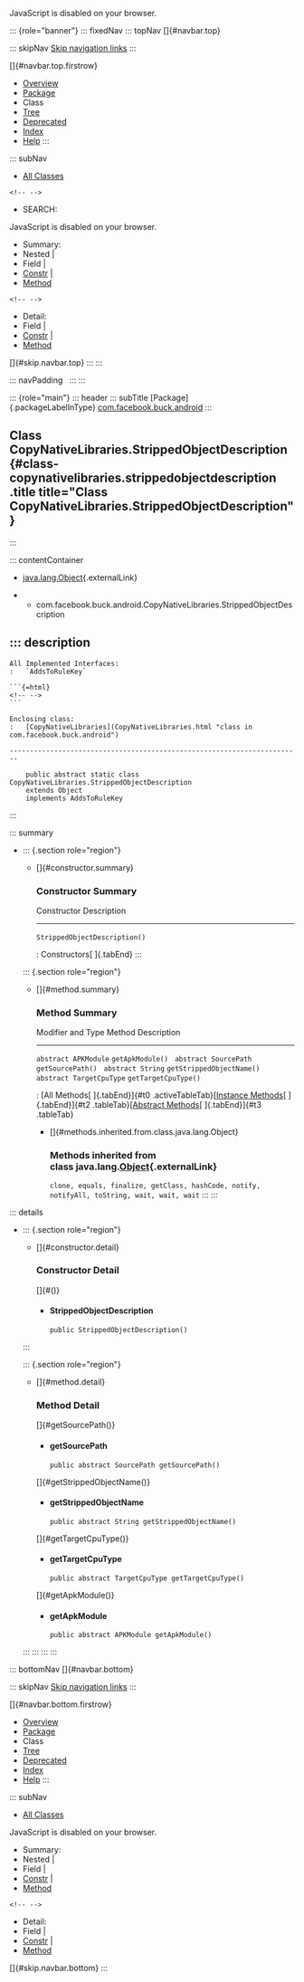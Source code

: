 <div>

JavaScript is disabled on your browser.

</div>

::: {role="banner"}
::: fixedNav
::: topNav
[]{#navbar.top}

::: skipNav
[Skip navigation links](#skip.navbar.top "Skip navigation links")
:::

[]{#navbar.top.firstrow}

-   [Overview](../../../../index.html)
-   [Package](package-summary.html)
-   Class
-   [Tree](package-tree.html)
-   [Deprecated](../../../../deprecated-list.html)
-   [Index](../../../../index-all.html)
-   [Help](../../../../help-doc.html)
:::

::: subNav
-   [All Classes](../../../../allclasses.html)

```{=html}
<!-- -->
```
-   SEARCH:

<div>

<div>

JavaScript is disabled on your browser.

</div>

</div>

<div>

-   Summary: 
-   Nested \| 
-   Field \| 
-   [Constr](#constructor.summary) \| 
-   [Method](#method.summary)

```{=html}
<!-- -->
```
-   Detail: 
-   Field \| 
-   [Constr](#constructor.detail) \| 
-   [Method](#method.detail)

</div>

[]{#skip.navbar.top}
:::
:::

::: navPadding
 
:::
:::

::: {role="main"}
::: header
::: subTitle
[Package]{.packageLabelInType} [com.facebook.buck.android](package-summary.html)
:::

## Class CopyNativeLibraries.StrippedObjectDescription {#class-copynativelibraries.strippedobjectdescription .title title="Class CopyNativeLibraries.StrippedObjectDescription"}
:::

::: contentContainer
-   [java.lang.Object](http://docs.oracle.com/javase/7/docs/api/java/lang/Object.html?is-external=true "class or interface in java.lang"){.externalLink}

-   -   com.facebook.buck.android.CopyNativeLibraries.StrippedObjectDescription

::: description
-   

    All Implemented Interfaces:
    :   `AddsToRuleKey`

    ```{=html}
    <!-- -->
    ```

    Enclosing class:
    :   [CopyNativeLibraries](CopyNativeLibraries.html "class in com.facebook.buck.android")

    ------------------------------------------------------------------------

        public abstract static class CopyNativeLibraries.StrippedObjectDescription
        extends Object
        implements AddsToRuleKey
:::

::: summary
-   ::: {.section role="region"}
    -   []{#constructor.summary}

        ### Constructor Summary

          Constructor                     Description
          ------------------------------- -------------
          `StrippedObjectDescription()`    

          : Constructors[ ]{.tabEnd}
    :::

    ::: {.section role="region"}
    -   []{#method.summary}

        ### Method Summary

          Modifier and Type          Method                      Description
          -------------------------- --------------------------- -------------
          `abstract APKModule`       `getApkModule()`             
          `abstract SourcePath`      `getSourcePath()`            
          `abstract String`          `getStrippedObjectName()`    
          `abstract TargetCpuType`   `getTargetCpuType()`         

          : [All Methods[ ]{.tabEnd}]{#t0 .activeTableTab}[[Instance
          Methods](javascript:show(2);)[ ]{.tabEnd}]{#t2
          .tableTab}[[Abstract
          Methods](javascript:show(4);)[ ]{.tabEnd}]{#t3 .tableTab}

        -   []{#methods.inherited.from.class.java.lang.Object}

            ### Methods inherited from class java.lang.[Object](http://docs.oracle.com/javase/7/docs/api/java/lang/Object.html?is-external=true "class or interface in java.lang"){.externalLink}

            `clone, equals, finalize, getClass, hashCode, notify, notifyAll, toString, wait, wait, wait`
    :::
:::

::: details
-   ::: {.section role="region"}
    -   []{#constructor.detail}

        ### Constructor Detail

        []{#<init>()}

        -   #### StrippedObjectDescription

                public StrippedObjectDescription()
    :::

    ::: {.section role="region"}
    -   []{#method.detail}

        ### Method Detail

        []{#getSourcePath()}

        -   #### getSourcePath

            ``` methodSignature
            public abstract SourcePath getSourcePath()
            ```

        []{#getStrippedObjectName()}

        -   #### getStrippedObjectName

            ``` methodSignature
            public abstract String getStrippedObjectName()
            ```

        []{#getTargetCpuType()}

        -   #### getTargetCpuType

            ``` methodSignature
            public abstract TargetCpuType getTargetCpuType()
            ```

        []{#getApkModule()}

        -   #### getApkModule

            ``` methodSignature
            public abstract APKModule getApkModule()
            ```
    :::
:::
:::
:::

::: bottomNav
[]{#navbar.bottom}

::: skipNav
[Skip navigation links](#skip.navbar.bottom "Skip navigation links")
:::

[]{#navbar.bottom.firstrow}

-   [Overview](../../../../index.html)
-   [Package](package-summary.html)
-   Class
-   [Tree](package-tree.html)
-   [Deprecated](../../../../deprecated-list.html)
-   [Index](../../../../index-all.html)
-   [Help](../../../../help-doc.html)
:::

::: subNav
-   [All Classes](../../../../allclasses.html)

<div>

<div>

JavaScript is disabled on your browser.

</div>

</div>

<div>

-   Summary: 
-   Nested \| 
-   Field \| 
-   [Constr](#constructor.summary) \| 
-   [Method](#method.summary)

```{=html}
<!-- -->
```
-   Detail: 
-   Field \| 
-   [Constr](#constructor.detail) \| 
-   [Method](#method.detail)

</div>

[]{#skip.navbar.bottom}
:::
